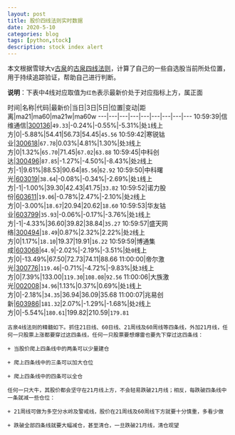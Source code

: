 ```yaml
---
layout: post
title: 股价四线法则实时数据
date: 2020-5-10
categories: blog
tags: [python,stock]
description: stock index alert
---
```



本文根据雪球大v[古泉](https://xueqiu.com/u/7148646888)的[古泉四线法则](https://xueqiu.com/7148646888/130498192)，计算了自己的一些自选股当前所处位置，用于持续追踪验证，帮助自己进行判断。

**说明**：下表中4线对应取值为`红色`表示最新价处于对应指标上方，属正面

时间|名称|代码|最新价|当日|3日|5日|位置|变动|距离|ma21|ma60|ma21w|ma60w
---|---|---|---|---|---|---|---|---
10:59:39|信维通信|[300136](https://xueqiu.com/S/SZ300136)|`49.33`|-0.24%|-0.55%|-5.31%|处`1`线上方|0|-5.88%|54.41|56.73|54.45|`45.56`
10:59:42|寒锐钴业|[300618](https://xueqiu.com/S/SZ300618)|`67.78`|0.03%|4.81%|1.30%|处`3`线上方|0|1.32%|`65.70`|71.45|`67.02`|`63.88`
10:59:45|中科创达|[300496](https://xueqiu.com/S/SZ300496)|`87.85`|-1.27%|-4.50%|-8.43%|处`2`线上方|-1|9.61%|88.53|90.64|`85.56`|`62.92`
10:59:50|中科曙光|[603019](https://xueqiu.com/S/SH603019)|`38.64`|-0.08%|-0.34%|-2.69%|处`1`线上方|-1|-1.00%|39.30|42.43|41.75|`33.82`
10:59:52|诺力股份|[603611](https://xueqiu.com/S/SH603611)|`19.06`|-0.78%|2.47%|-2.10%|处`2`线上方|0|-3.00%|`18.67`|20.94|20.62|`18.60`
10:59:53|华友钴业|[603799](https://xueqiu.com/S/SH603799)|`35.93`|-0.06%|-0.17%|-3.76%|处`1`线上方|-1|-4.33%|36.60|39.82|38.84|`35.27`
10:59:57|盛天网络|[300494](https://xueqiu.com/S/SZ300494)|`18.49`|0.87%|2.32%|2.22%|处`2`线上方|0|1.17%|`18.10`|19.37|19.91|`16.22`
10:59:59|博通集成|[603068](https://xueqiu.com/S/SH603068)|`64.9`|-2.02%|-2.19%|-3.51%|处`0`线上方|0|-13.49%|67.50|72.73|74.11|88.66
11:00:00|帝尔激光|[300776](https://xueqiu.com/S/SZ300776)|`119.46`|-0.71%|-4.72%|-9.83%|处`3`线上方|0|7.39%|133.00|`119.30`|`108.08`|`92.56`
11:00:06|大族激光|[002008](https://xueqiu.com/S/SZ002008)|`34.96`|1.13%|0.37%|0.69%|处`1`线上方|0|-2.18%|`34.35`|36.94|36.09|35.68
11:00:07|兆易创新|[603986](https://xueqiu.com/S/SH603986)|`181.32`|2.07%|-1.29%|-1.68%|处`2`线上方|0|-5.54%|`180.61`|199.82|210.59|`179.81`

```
古泉4线法则的精髓如下。抓住21日线、60日线、21周线及60周线等四条线，外加21月线，任何一只股票上涨都要穿过这四条线，任何一只股票要想爆雷也要先下穿过这四条线：

+ 当股价爬上四条线中的两条可以少量建仓

+ 爬上四条线中的三条可以加大仓位

+ 爬上四条线中的四条可以全仓

任何一只大牛，其股价都会坚守在21月线上方，不会轻易跌破21月线；相反，每跌破四条线中一条就减一些仓位：

+ 21周线可做为多空分水岭及警戒线，股价在21周线及60周线下方就要十分慎重，多看少做

+ 跌破全部四条线就要大幅减仓，甚至清仓，一旦跌破21月线，清仓观望
```